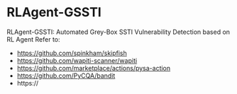 # RLAgent-GSSTI
RLAgent-GSSTI: Automated Grey-Box SSTI Vulnerability Detection based on RL Agent
Refer to:
- https://github.com/spinkham/skipfish 
- https://github.com/wapiti-scanner/wapiti
- https://github.com/marketplace/actions/pysa-action
- https://github.com/PyCQA/bandit
- https://
# 
